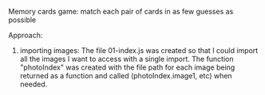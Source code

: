 Memory cards game: match each pair of cards in as few guesses as possible

Approach:

1. importing images:
The file 01-index.js was created so that I could import all the images I want to access
with a single import. The function "photoIndex" was created with the file path for each
image being returned as a function and called (photoIndex.image1, etc) when needed.